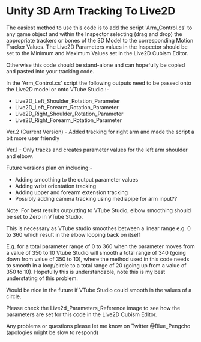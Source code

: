 # Unity 3D Arm Tracking To Live2D

The easiest method to use this code is to add the script 'Arm_Control.cs' to any game object and within the Inspector selecting (drag and drop) the appropriate trackers or bones of the 3D Model to the corresponding Motion Tracker Values. The Live2D Parameters values in the Inspector should be set to the Minimum and Maximum Values set in the Live2D Cubism Editor.

Otherwise this code should be stand-alone and can hopefully be copied and pasted into your tracking code.

In the 'Arm_Control.cs' script the following outputs need to be passed onto the Live2D model or onto VTube Studio :-  
- Live2D_Left_Shoulder_Rotation_Parameter <br />
- Live2D_Left_Forearm_Rotation_Parameter <br />
- Live2D_Right_Shoulder_Rotation_Parameter <br />
- Live2D_Right_Forearm_Rotation_Parameter

Ver.2 (Current Version) - Added tracking for right arm and made the script a bit more user friendly 

Ver.1 - Only tracks and creates parameter values for the left arm shoulder and elbow.

Future versions plan on including:-
- Adding smoothing to the output parameter values <br />
- Adding wrist orientation tracking <br />
- Adding upper and forearm extension tracking <br />
- Possibly adding camera tracking using mediapipe for arm input?? <br />

Note: For best results outputting to VTube Studio, elbow smoothing should be set to Zero in VTube Studio.

This is necessary as VTube studio smoothes between a linear range e.g. 0 to 360 which result in the elbow looping back on itself 

E.g. for a total parameter range of 0 to 360 when the parameter moves from a value of 350 to 10 Vtube Studio will smooth a total range of 340 (going down from value of 350 to 10), where the method used in this code needs to smooth in a loop/circle to a total range of 20 (going up from a value of 350 to 10). Hopefully this is understandable, note this is my best understating of this problem. 

Would be nice in the future if VTube Studio could smooth in the values of a circle.

Please check the Live2d_Parameters_Reference image to see how the parameters are set for this code in the Live2D Cubism Editor.

Any problems or questions please let me know on Twitter @Blue_Pengcho (apologies might be slow to respond)
